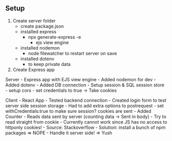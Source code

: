 ## Setup
1. Create server folder
    - create package.json
    - installed express
        - npx generate-express -e
            - ejs view engine
    - installed nodemon
        - node filewatcher to restart server on save
    - installed dotenv
        - to keep private data
2. Create Express app


Server
    - Express app with EJS view engine
    - Added nodemon for dev
    - Added dotenv
    - Added DB connection
    - Setup session & SQL session store
    - setup cors 
        - set credentials to true -> Take cookies

Client
    - React App
    - Tested backend connection
    - Created login form to test server side session storage
        - Had to add extra options to postrequest 
        - set withCredentials:true to make sure session? cookies are sent
    - Added Counter
        - Reads data sent by server (counting data -> Sent in body)
    - Try to read straight from  cookie
        - Currently cannot work since JS has no access to httponly cookies!
            - Source: Stackoverflow
            - Solution: install a bunch of npm packages => NOPE
                - Handle it server side! => Yush